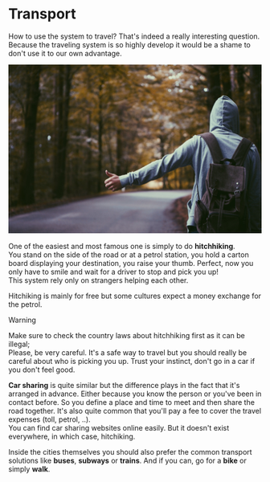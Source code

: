 # Transport

How to use the system to travel? That's indeed a really interesting question.
Because the traveling system is so highly develop it would be a shame to don't use it to our own advantage.

![hitchhiking](../_medias/hitchhiking.jpeg)

One of the easiest and most famous one is simply to do **hitchhiking**.  
You stand on the side of the road or at a petrol station, you hold a carton board displaying your destination, you raise your thumb. Perfect, now you only have to smile and wait for a driver to stop and pick you up!  
This system rely only on strangers helping each other.

Hitchiking is mainly for free but some cultures expect a money exchange for the petrol.

> [!WARNING]
> Make sure to check the country laws about hitchhiking first as it can be illegal;  
> Please, be very careful. It's a safe way to travel but you should really be careful about who is picking you up. Trust your instinct, don't go in a car if you don't feel good.

**Car sharing** is quite similar but the difference plays in the fact that it's arranged in advance. Either because you know the person or you've been in contact before. So you define a place and time to meet and then share the road together. It's also quite common that you'll pay a fee to cover the travel expenses (toll, petrol, ..).  
You can find car sharing websites online easily. But it doesn't exist everywhere, in which case, hitchiking.

Inside the cities themselves you should also prefer the common transport solutions like **buses**, **subways** or **trains**. And if you can, go for a **bike** or simply **walk**.
